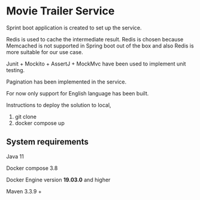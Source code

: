 # Movie Trailer Service

Sprint boot application is created to set up the service. 

Redis is used to cache the intermediate result. Redis is chosen because Memcached is not supported in Spring boot out of the box and also Redis is more suitable for our use case.

Junit + Mockito + AssertJ + MockMvc have been used to implement unit testing.

Pagination has been implemented in the service.

For now only support for English language has been built.



Instructions to deploy the solution to local,

1. git clone <repo>
2. docker compose up

## System requirements

Java 11

Docker compose 3.8

Docker Engine version **19.03.0** and higher

Maven 3.3.9 +